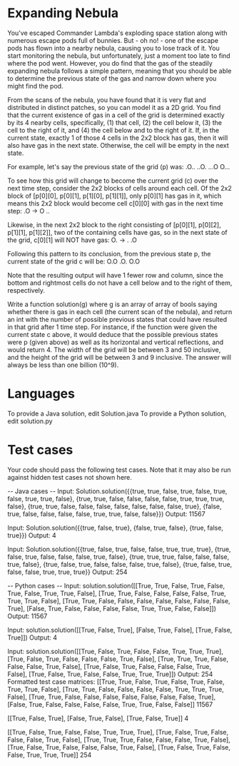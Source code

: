 Expanding Nebula
================

You've escaped Commander Lambda's exploding space station along with numerous escape pods full of bunnies. But - oh no! - one of the escape pods has flown into a nearby nebula, causing you to lose track of it. You start monitoring the nebula, but unfortunately, just a moment too late to find where the pod went. However, you do find that the gas of the steadily expanding nebula follows a simple pattern, meaning that you should be able to determine the previous state of the gas and narrow down where you might find the pod.

From the scans of the nebula, you have found that it is very flat and distributed in distinct patches, so you can model it as a 2D grid. You find that the current existence of gas in a cell of the grid is determined exactly by its 4 nearby cells, specifically, (1) that cell, (2) the cell below it, (3) the cell to the right of it, and (4) the cell below and to the right of it. If, in the current state, exactly 1 of those 4 cells in the 2x2 block has gas, then it will also have gas in the next state. Otherwise, the cell will be empty in the next state.

For example, let's say the previous state of the grid (p) was:
.O..
..O.
...O
O...

To see how this grid will change to become the current grid (c) over the next time step, consider the 2x2 blocks of cells around each cell. Of the 2x2 block of [p[0][0], p[0][1], p[1][0], p[1][1]], only p[0][1] has gas in it, which means this 2x2 block would become cell c[0][0] with gas in the next time step:
.O -> O
..

Likewise, in the next 2x2 block to the right consisting of [p[0][1], p[0][2], p[1][1], p[1][2]], two of the containing cells have gas, so in the next state of the grid, c[0][1] will NOT have gas:
O. -> .
.O

Following this pattern to its conclusion, from the previous state p, the current state of the grid c will be:
O.O
.O.
O.O

Note that the resulting output will have 1 fewer row and column, since the bottom and rightmost cells do not have a cell below and to the right of them, respectively.

Write a function solution(g) where g is an array of array of bools saying whether there is gas in each cell (the current scan of the nebula), and return an int with the number of possible previous states that could have resulted in that grid after 1 time step. For instance, if the function were given the current state c above, it would deduce that the possible previous states were p (given above) as well as its horizontal and vertical reflections, and would return 4. The width of the grid will be between 3 and 50 inclusive, and the height of the grid will be between 3 and 9 inclusive. The answer will always be less than one billion (10^9).

Languages
=========

To provide a Java solution, edit Solution.java
To provide a Python solution, edit solution.py

Test cases
==========
Your code should pass the following test cases.
Note that it may also be run against hidden test cases not shown here.

-- Java cases -- 
Input:
Solution.solution({{true, true, false, true, false, true, false, true, true, false}, {true, true, false, false, false, false, true, true, true, false}, {true, true, false, false, false, false, false, false, false, true}, {false, true, false, false, false, false, true, true, false, false}})
Output:
    11567

Input:
Solution.solution({{true, false, true}, {false, true, false}, {true, false, true}})
Output:
    4

Input:
Solution.solution({{true, false, true, false, false, true, true, true}, {true, false, true, false, false, false, true, false}, {true, true, true, false, false, false, true, false}, {true, false, true, false, false, false, true, false}, {true, false, true, false, false, true, true, true}}
Output:
    254

-- Python cases -- 
Input:
solution.solution([[True, True, False, True, False, True, False, True, True, False], [True, True, False, False, False, False, True, True, True, False], [True, True, False, False, False, False, False, False, False, True], [False, True, False, False, False, False, True, True, False, False]])
Output:
    11567

Input:
solution.solution([[True, False, True], [False, True, False], [True, False, True]])
Output:
    4

Input:
solution.solution([[True, False, True, False, False, True, True, True], [True, False, True, False, False, False, True, False], [True, True, True, False, False, False, True, False], [True, False, True, False, False, False, True, False], [True, False, True, False, False, True, True, True]])
Output:
    254
Formatted test case matrices:
[[True, True, False, True, False, True, False, True, True, False], 
[True, True, False, False, False, False, True, True, True, False], 
[True, True, False, False, False, False, False, False, False, True], 
[False, True, False, False, False, False, True, True, False, False]]
11567

[[True, False, True],
[False, True, False],
[True, False, True]]
4

[[True, False, True, False, False, True, True, True],
[True, False, True, False, False, False, True, False],
[True, True, True, False, False, False, True, False],
[True, False, True, False, False, False, True, False],
[True, False, True, False, False, True, True, True]]
254
